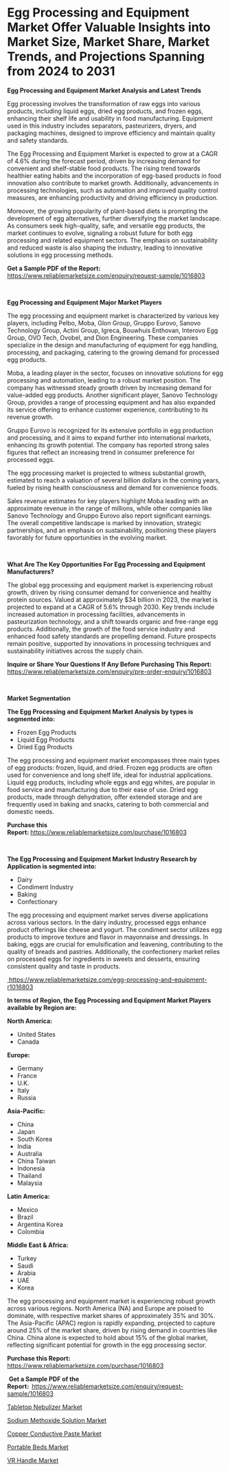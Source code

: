 <p><h1>Egg Processing and Equipment Market Offer Valuable Insights into Market Size, Market Share, Market Trends, and Projections Spanning from 2024 to 2031</h1></p><p><strong>Egg Processing and Equipment Market Analysis and Latest Trends</strong></p>
<p><p>Egg processing involves the transformation of raw eggs into various products, including liquid eggs, dried egg products, and frozen eggs, enhancing their shelf life and usability in food manufacturing. Equipment used in this industry includes separators, pasteurizers, dryers, and packaging machines, designed to improve efficiency and maintain quality and safety standards.</p><p>The Egg Processing and Equipment Market is expected to grow at a CAGR of 4.6% during the forecast period, driven by increasing demand for convenient and shelf-stable food products. The rising trend towards healthier eating habits and the incorporation of egg-based products in food innovation also contribute to market growth. Additionally, advancements in processing technologies, such as automation and improved quality control measures, are enhancing productivity and driving efficiency in production.</p><p>Moreover, the growing popularity of plant-based diets is prompting the development of egg alternatives, further diversifying the market landscape. As consumers seek high-quality, safe, and versatile egg products, the market continues to evolve, signaling a robust future for both egg processing and related equipment sectors. The emphasis on sustainability and reduced waste is also shaping the industry, leading to innovative solutions in egg processing methods.</p></p>
<p><strong>Get a Sample PDF of the Report:&nbsp;</strong> <a href="https://www.reliablemarketsize.com/enquiry/request-sample/1016803">https://www.reliablemarketsize.com/enquiry/request-sample/1016803</a></p>
<p>&nbsp;</p>
<p><strong>Egg Processing and Equipment Major Market Players</strong></p>
<p><p>The egg processing and equipment market is characterized by various key players, including Pelbo, Moba, Glon Group, Gruppo Eurovo, Sanovo Technology Group, Actini Group, Igreca, Bouwhuis Enthovan, Interovo Egg Group, OVO Tech, Ovobel, and Dion Engineering. These companies specialize in the design and manufacturing of equipment for egg handling, processing, and packaging, catering to the growing demand for processed egg products.</p><p>Moba, a leading player in the sector, focuses on innovative solutions for egg processing and automation, leading to a robust market position. The company has witnessed steady growth driven by increasing demand for value-added egg products. Another significant player, Sanovo Technology Group, provides a range of processing equipment and has also expanded its service offering to enhance customer experience, contributing to its revenue growth.</p><p>Gruppo Eurovo is recognized for its extensive portfolio in egg production and processing, and it aims to expand further into international markets, enhancing its growth potential. The company has reported strong sales figures that reflect an increasing trend in consumer preference for processed eggs.</p><p>The egg processing market is projected to witness substantial growth, estimated to reach a valuation of several billion dollars in the coming years, fueled by rising health consciousness and demand for convenience foods. </p><p>Sales revenue estimates for key players highlight Moba leading with an approximate revenue in the range of millions, while other companies like Sanovo Technology and Gruppo Eurovo also report significant earnings. The overall competitive landscape is marked by innovation, strategic partnerships, and an emphasis on sustainability, positioning these players favorably for future opportunities in the evolving market.</p></p>
<p>&nbsp;</p>
<p><strong>What Are The Key Opportunities For Egg Processing and Equipment Manufacturers?</strong></p>
<p><p>The global egg processing and equipment market is experiencing robust growth, driven by rising consumer demand for convenience and healthy protein sources. Valued at approximately $34 billion in 2023, the market is projected to expand at a CAGR of 5.6% through 2030. Key trends include increased automation in processing facilities, advancements in pasteurization technology, and a shift towards organic and free-range egg products. Additionally, the growth of the food service industry and enhanced food safety standards are propelling demand. Future prospects remain positive, supported by innovations in processing techniques and sustainability initiatives across the supply chain.</p></p>
<p><strong>Inquire or Share Your Questions If Any Before Purchasing This Report:</strong> <a href="https://www.reliablemarketsize.com/enquiry/pre-order-enquiry/1016803">https://www.reliablemarketsize.com/enquiry/pre-order-enquiry/1016803</a></p>
<p>&nbsp;</p>
<p><strong>Market Segmentation</strong></p>
<p><strong>The Egg Processing and Equipment Market Analysis by types is segmented into:</strong></p>
<p><ul><li>Frozen Egg Products</li><li>Liquid Egg Products</li><li>Dried Egg Products</li></ul></p>
<p><p>The egg processing and equipment market encompasses three main types of egg products: frozen, liquid, and dried. Frozen egg products are often used for convenience and long shelf life, ideal for industrial applications. Liquid egg products, including whole eggs and egg whites, are popular in food service and manufacturing due to their ease of use. Dried egg products, made through dehydration, offer extended storage and are frequently used in baking and snacks, catering to both commercial and domestic needs.</p></p>
<p><strong>Purchase this Report:&nbsp;</strong><a href="https://www.reliablemarketsize.com/purchase/1016803">https://www.reliablemarketsize.com/purchase/1016803</a></p>
<p>&nbsp;</p>
<p><strong>The Egg Processing and Equipment Market Industry Research by Application is segmented into:</strong></p>
<p><ul><li>Dairy</li><li>Condiment Industry</li><li>Baking</li><li>Confectionary</li></ul></p>
<p><p>The egg processing and equipment market serves diverse applications across various sectors. In the dairy industry, processed eggs enhance product offerings like cheese and yogurt. The condiment sector utilizes egg products to improve texture and flavor in mayonnaise and dressings. In baking, eggs are crucial for emulsification and leavening, contributing to the quality of breads and pastries. Additionally, the confectionery market relies on processed eggs for ingredients in sweets and desserts, ensuring consistent quality and taste in products.</p></p>
<p><a href="https://www.reliablemarketsize.com/egg-processing-and-equipment-r1016803">&nbsp;https://www.reliablemarketsize.com/egg-processing-and-equipment-r1016803</a></p>
<p><strong>In terms of Region, the Egg Processing and Equipment Market Players available by Region are:</strong></p>
<p>
    <p> <strong> North America: </strong>
        <ul>
            <li>United States</li>
            <li>Canada</li>
        </ul>
        </p> 
    <p> <strong> Europe: </strong>
        <ul>
            <li>Germany</li>
            <li>France</li>
            <li>U.K.</li>
            <li>Italy</li>
            <li>Russia</li>
        </ul>
        </p> 
    <p> <strong> Asia-Pacific: </strong>
        <ul>
            <li>China</li>
            <li>Japan</li>
            <li>South Korea</li>
            <li>India</li>
            <li>Australia</li>
            <li>China Taiwan</li>
            <li>Indonesia</li>
            <li>Thailand</li>
            <li>Malaysia</li>
        </ul>
        </p> 
    <p> <strong> Latin America: </strong>
        <ul>
            <li>Mexico</li>
            <li>Brazil</li>
            <li>Argentina Korea</li>
            <li>Colombia</li>
        </ul>
        </p> 
    <p> <strong> Middle East & Africa: </strong>
        <ul>
            <li>Turkey</li>
            <li>Saudi</li>
            <li>Arabia</li>
            <li>UAE</li>
            <li>Korea</li>
        </ul>
    </p>
    </p>
<p><p>The egg processing and equipment market is experiencing robust growth across various regions. North America (NA) and Europe are poised to dominate, with respective market shares of approximately 35% and 30%. The Asia-Pacific (APAC) region is rapidly expanding, projected to capture around 25% of the market share, driven by rising demand in countries like China. China alone is expected to hold about 15% of the global market, reflecting significant potential for growth in the egg processing sector.</p></p>
<p><strong>Purchase this Report: </strong><a href="https://www.reliablemarketsize.com/purchase/1016803">https://www.reliablemarketsize.com/purchase/1016803</a></p>
<p>&nbsp;<strong>Get a Sample PDF of the Report:&nbsp;&nbsp;</strong><a href="https://www.reliablemarketsize.com/enquiry/request-sample/1016803">https://www.reliablemarketsize.com/enquiry/request-sample/1016803</a></p>
<p><strong></strong></p>
<p><p><a href="https://medium.com/@julia.vaughan5768/this-report-on-tabletop-nebulizer-market-is-a-comprehensive-analysis-of-market-shares-24939a1b9cfb">Tabletop Nebulizer Market</a></p><p><a href="https://issuu.com/reportprime-2/docs/sodium-methoxide-solution-market-si_5c62c700cc21d4">Sodium Methoxide Solution Market</a></p><p><a href="https://medium.com/@tedbrakus/the-growth-of-the-copper-conductive-paste-market-has-been-significant-driven-by-various-critical-12fbe94d5e02">Copper Conductive Paste Market</a></p><p><a href="https://www.linkedin.com/pulse/future-portable-beds-market-global-forecast-trends-2024-otmqe?trackingId=Scbj0uTeRcuoY3BH7GQ4Gw%3D%3D">Portable Beds Market</a></p><p><a href="https://www.linkedin.com/pulse/what-growth-drivers-vr-handle-market-comprehensive-study-products-yztge?trackingId=3Jib%2BILUTVicIVK2i8GFsQ%3D%3D">VR Handle Market</a></p></p>